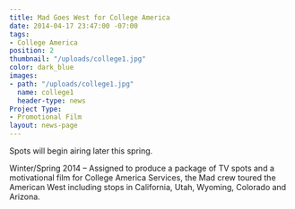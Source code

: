 ```yaml
---
title: Mad Goes West for College America
date: 2014-04-17 23:47:00 -07:00
tags:
- College America
position: 2
thumbnail: "/uploads/college1.jpg"
color: dark_blue
images:
- path: "/uploads/college1.jpg"
  name: college1
  header-type: news
Project Type:
- Promotional Film
layout: news-page
---
```


Spots will begin airing later this spring.


Winter/Spring 2014 – Assigned to produce a package of TV spots and a motivational film for College America Services, the Mad crew toured the American West including stops in California, Utah, Wyoming, Colorado and Arizona.
